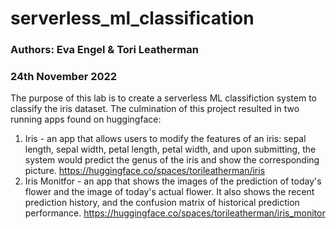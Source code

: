 # serverless_ml_classification
### Authors: Eva Engel & Tori Leatherman
### 24th November 2022

The purpose of this lab is to create a serverless ML classifiction system to classify the iris dataset. The culmination of this project resulted in two running apps found on huggingface:
1. Iris - an app that allows users to modify the features of an iris: sepal length, sepal width, petal length, petal width, and upon submitting, the system would predict the genus of the iris and show the corresponding picture. https://huggingface.co/spaces/torileatherman/iris
2. Iris Monitfor - an app that shows the images of the prediction of today's flower and the image of today's actual flower. It also shows the recent prediction history, and the confusion matrix of historical prediction performance. https://huggingface.co/spaces/torileatherman/iris_monitor
